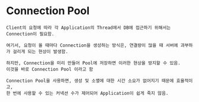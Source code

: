 # Connection Pool
    Client의 요청에 따라 각 Application의 Thread에서 DB에 접근하기 위해서는 Connection이 필요함. 

    여기서, 요청이 올 때마다 Connection을 생성하는 방식은, 연결량이 많을 때 서버에 과부하가 걸리게 되는 현상이 발생함.
    
    하지만, Connection을 미리 만들어 Pool에 저장하면 이러한 현상을 방지할 수 있음.
    이것을 바로 Connection Pool 이라고 함

    Connection Pool을 사용하면, 생성 및 소멸에 대한 시간 소요가 없어지기 때문에 효율적이고, 
    한 번에 사용할 수 있는 커넥션 수가 제어되어 Application이 쉽게 죽지 않음.
